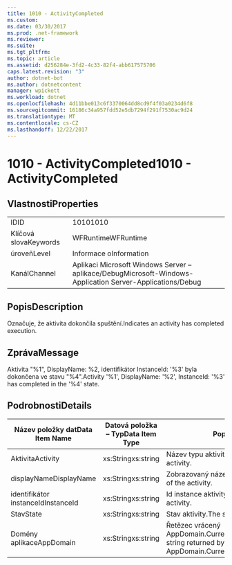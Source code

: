 ```yaml
---
title: 1010 - ActivityCompleted
ms.custom: 
ms.date: 03/30/2017
ms.prod: .net-framework
ms.reviewer: 
ms.suite: 
ms.tgt_pltfrm: 
ms.topic: article
ms.assetid: d256284e-3fd2-4c33-82f4-abb617575706
caps.latest.revision: "3"
author: dotnet-bot
ms.author: dotnetcontent
manager: wpickett
ms.workload: dotnet
ms.openlocfilehash: 4d11bbe013c6f3370064dd8cd9f4f03a0234d6f8
ms.sourcegitcommit: 16186c34a957fdd52e5db7294f291f7530ac9d24
ms.translationtype: MT
ms.contentlocale: cs-CZ
ms.lasthandoff: 12/22/2017
---
```

# <a name="1010---activitycompleted"></a><span data-ttu-id="5e0a7-102">1010 - ActivityCompleted</span><span class="sxs-lookup"><span data-stu-id="5e0a7-102">1010 - ActivityCompleted</span></span>
## <a name="properties"></a><span data-ttu-id="5e0a7-103">Vlastnosti</span><span class="sxs-lookup"><span data-stu-id="5e0a7-103">Properties</span></span>  
  
|||  
|-|-|  
|<span data-ttu-id="5e0a7-104">ID</span><span class="sxs-lookup"><span data-stu-id="5e0a7-104">ID</span></span>|<span data-ttu-id="5e0a7-105">1010</span><span class="sxs-lookup"><span data-stu-id="5e0a7-105">1010</span></span>|  
|<span data-ttu-id="5e0a7-106">Klíčová slova</span><span class="sxs-lookup"><span data-stu-id="5e0a7-106">Keywords</span></span>|<span data-ttu-id="5e0a7-107">WFRuntime</span><span class="sxs-lookup"><span data-stu-id="5e0a7-107">WFRuntime</span></span>|  
|<span data-ttu-id="5e0a7-108">úroveň</span><span class="sxs-lookup"><span data-stu-id="5e0a7-108">Level</span></span>|<span data-ttu-id="5e0a7-109">Informace o</span><span class="sxs-lookup"><span data-stu-id="5e0a7-109">Information</span></span>|  
|<span data-ttu-id="5e0a7-110">Kanál</span><span class="sxs-lookup"><span data-stu-id="5e0a7-110">Channel</span></span>|<span data-ttu-id="5e0a7-111">Aplikaci Microsoft Windows Server – aplikace/Debug</span><span class="sxs-lookup"><span data-stu-id="5e0a7-111">Microsoft-Windows-Application Server-Applications/Debug</span></span>|  
  
## <a name="description"></a><span data-ttu-id="5e0a7-112">Popis</span><span class="sxs-lookup"><span data-stu-id="5e0a7-112">Description</span></span>  
 <span data-ttu-id="5e0a7-113">Označuje, že aktivita dokončila spuštění.</span><span class="sxs-lookup"><span data-stu-id="5e0a7-113">Indicates an activity has completed execution.</span></span>  
  
## <a name="message"></a><span data-ttu-id="5e0a7-114">Zpráva</span><span class="sxs-lookup"><span data-stu-id="5e0a7-114">Message</span></span>  
 <span data-ttu-id="5e0a7-115">Aktivita "%1", DisplayName: %2, identifikátor InstanceId: '%3' byla dokončena ve stavu "%4".</span><span class="sxs-lookup"><span data-stu-id="5e0a7-115">Activity '%1', DisplayName: '%2', InstanceId: '%3' has completed in the '%4' state.</span></span>  
  
## <a name="details"></a><span data-ttu-id="5e0a7-116">Podrobnosti</span><span class="sxs-lookup"><span data-stu-id="5e0a7-116">Details</span></span>  
  
|<span data-ttu-id="5e0a7-117">Název položky dat</span><span class="sxs-lookup"><span data-stu-id="5e0a7-117">Data Item Name</span></span>|<span data-ttu-id="5e0a7-118">Datová položka – Typ</span><span class="sxs-lookup"><span data-stu-id="5e0a7-118">Data Item Type</span></span>|<span data-ttu-id="5e0a7-119">Popis</span><span class="sxs-lookup"><span data-stu-id="5e0a7-119">Description</span></span>|  
|--------------------|--------------------|-----------------|  
|<span data-ttu-id="5e0a7-120">Aktivita</span><span class="sxs-lookup"><span data-stu-id="5e0a7-120">Activity</span></span>|<span data-ttu-id="5e0a7-121">xs:String</span><span class="sxs-lookup"><span data-stu-id="5e0a7-121">xs:string</span></span>|<span data-ttu-id="5e0a7-122">Název typu aktivity.</span><span class="sxs-lookup"><span data-stu-id="5e0a7-122">The type name of the activity.</span></span>|  
|<span data-ttu-id="5e0a7-123">displayName</span><span class="sxs-lookup"><span data-stu-id="5e0a7-123">DisplayName</span></span>|<span data-ttu-id="5e0a7-124">xs:String</span><span class="sxs-lookup"><span data-stu-id="5e0a7-124">xs:string</span></span>|<span data-ttu-id="5e0a7-125">Zobrazovaný název aktivity.</span><span class="sxs-lookup"><span data-stu-id="5e0a7-125">The display name of the activity.</span></span>|  
|<span data-ttu-id="5e0a7-126">identifikátor instanceId</span><span class="sxs-lookup"><span data-stu-id="5e0a7-126">InstanceId</span></span>|<span data-ttu-id="5e0a7-127">xs:String</span><span class="sxs-lookup"><span data-stu-id="5e0a7-127">xs:string</span></span>|<span data-ttu-id="5e0a7-128">Id instance aktivity.</span><span class="sxs-lookup"><span data-stu-id="5e0a7-128">The instance id of the activity.</span></span>|  
|<span data-ttu-id="5e0a7-129">Stav</span><span class="sxs-lookup"><span data-stu-id="5e0a7-129">State</span></span>|<span data-ttu-id="5e0a7-130">xs:String</span><span class="sxs-lookup"><span data-stu-id="5e0a7-130">xs:string</span></span>|<span data-ttu-id="5e0a7-131">Stav aktivity.</span><span class="sxs-lookup"><span data-stu-id="5e0a7-131">The state of the activity.</span></span>|  
|<span data-ttu-id="5e0a7-132">Domény aplikace</span><span class="sxs-lookup"><span data-stu-id="5e0a7-132">AppDomain</span></span>|<span data-ttu-id="5e0a7-133">xs:String</span><span class="sxs-lookup"><span data-stu-id="5e0a7-133">xs:string</span></span>|<span data-ttu-id="5e0a7-134">Řetězec vrácený AppDomain.CurrentDomain.FriendlyName.</span><span class="sxs-lookup"><span data-stu-id="5e0a7-134">The string returned by AppDomain.CurrentDomain.FriendlyName.</span></span>|
